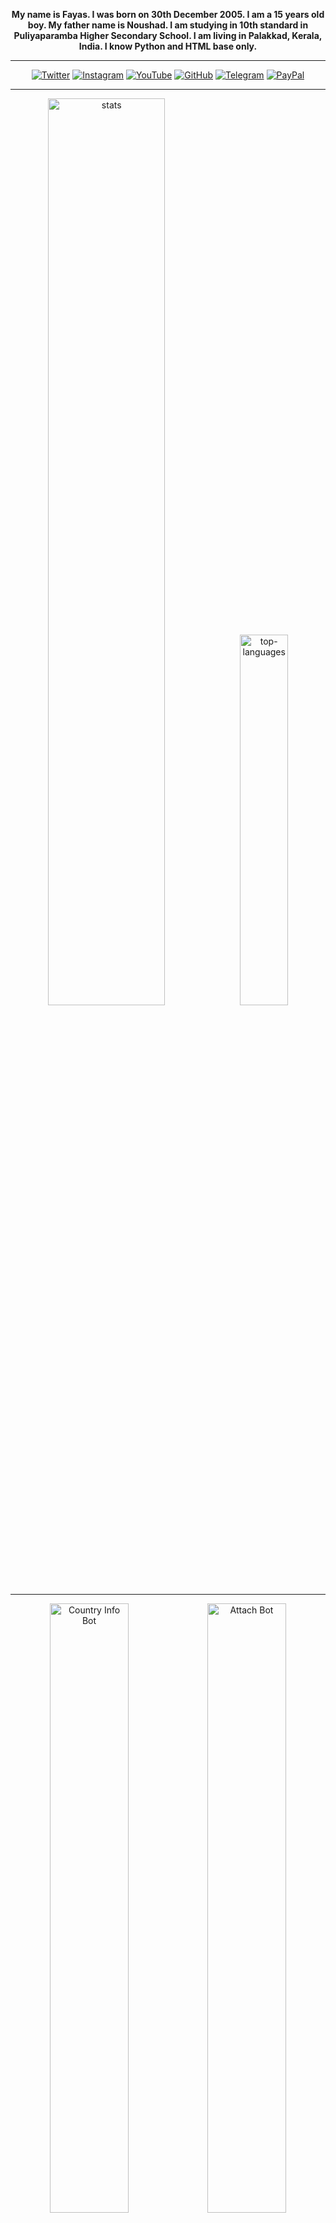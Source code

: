 <p align="center">
  <b>
My name is Fayas. I was born on 30th December 2005. I am a 15 years old boy. My father name is Noushad. I am studying in 10th standard in Puliyaparamba Higher Secondary School. I am living in Palakkad, Kerala, India. I know Python and HTML base only.
  </b>
</p>

---

<p align="center">
  <a href="https://twitter.com/FayasNoushad"><img src="https://img.shields.io/badge/Twitter-white?&style=for-the-badge&logo=twitter" alt="Twitter"></a>
  <a href="https://instagram.com/TheFayas"><img src="https://img.shields.io/badge/Instagram-white?&style=for-the-badge&logo=instagram" alt="Instagram"></a>
  <a href="https://youtube.com/channel/UCqC-Yzy8J9FuTH_lDRhBMCA"><img src="https://img.shields.io/badge/YouTube-white?&style=for-the-badge&logo=youtube&logoColor=red" alt="YouTube"></a>
  <a href="https://github.com/FayasNoushad"><img src="https://img.shields.io/badge/GitHub-white?&style=for-the-badge&logo=github&logoColor=black" alt="GitHub"></a>
  <a href="https://telegram.me/FayasNoushad"><img src="https://img.shields.io/badge/Telegram-white?&style=for-the-badge&logo=telegram" alt="Telegram"></a>
  <a href="https://paypal.me/FayasNoushad"><img src="https://img.shields.io/badge/PayPal-white?&style=for-the-badge&logo=paypal" alt="PayPal"></a>
</p>

---

<p align="center"><img alt="stats" width="61%" src="https://github-stats.fayas.cf/api?username=FayasNoushad&show_icons=true&hide=issues,prs&count_private=true&include_all_commits=true&disable_animations=false&custom_title=Stats&theme=tokyonight"/><img alt="top-languages" width="39%" src="https://github-stats.fayas.cf/api/top-langs/?username=FayasNoushad&layout=compact&disable_animations=false&custom_title=Languages&theme=tokyonight"/></p>

---

<p align="center">
  <a href="https://github.com/FayasNoushad/Country-Info-Bot"><img width="50%" src="https://github-stats.fayas.cf/api/pin/?username=FayasNoushad&repo=Country-Info-Bot&theme=tokyonight" alt="Country Info Bot"></a><a href="https://github.com/FayasNoushad/Attach Bot"><img width="50%" src="https://github-stats.fayas.cf/api/pin/?username=FayasNoushad&repo=Attach-Bot&theme=tokyonight" alt="Attach Bot"></a>
  <a href="https://github.com/FayasNoushad/Telegraph-Uploader-Bot"><img width="50%" src="https://github-stats.fayas.cf/api/pin/?username=FayasNoushad&repo=Telegraph-Uploader-Bot&theme=tokyonight" alt="Telegraph Uploader"></a><a href="https://github.com/FayasNoushad/YouTube-Downloader"><img width="50%" src="https://github-stats.fayas.cf/api/pin/?username=FayasNoushad&repo=YouTube-Downloader&theme=tokyonight" alt="YouTube Downloader"></a>
  <a href="https://github.com/FayasNoushad/Rename-Bot"><img width="50%" src="https://github-stats.fayas.cf/api/pin/?username=FayasNoushad&repo=Rename-Bot&theme=tokyonight" alt="Rename Bot"></a></p>

